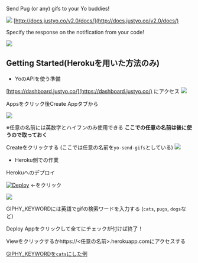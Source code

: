 
Send Pug (or any) gifs to your Yo buddies!

![](http://cl.ly/image/1C252V3M2037/yo-pugs.gif)
[http://docs.justyo.co/v2.0/docs/](http://docs.justyo.co/v2.0/docs/)

Specify the response on the notification from your code!

![](http://cl.ly/image/3S362I430J0d/Untitled.png)

## Getting Started(Herokuを用いた方法のみ)


* YoのAPIを使う準備

[https://dashboard.justyo.co/](https://dashboard.justyo.co/) にアクセス
![](https://i.imgur.com/G6Y7Hps.png)

Appsをクリック後Create Appタブから

![](https://i.imgur.com/TI93ztH.png)

※任意の名前には英数字とハイフンのみ使用できる
**ここでの任意の名前は後に使うので取っておく**

Createをクリックする (ここでは任意の名前を`yo-send-gifs`としている)
![](https://i.imgur.com/CK5xOpz.png)

* Heroku側での作業
 
 Herokuへのデプロイ

[![Deploy](https://www.herokucdn.com/deploy/button.png)](https://heroku.com/deploy) <-をクリック 

![](https://i.imgur.com/GPB5irV.png)

GIPHY_KEYWORDには英語でgifの検索ワードを入力する
(`cats`, `pugs`, `dogs`など)

Deploy Appをクリックして全てにチェックが付けば終了！

Viewをクリックするかhttps://<任意の名前>.herokuapp.comにアクセスする


[GIPHY_KEYWORDを`cats`にした例](https://yo-cats.herokuapp.com)
